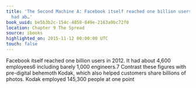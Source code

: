 ```yaml
---
title: 'The Second Machine A: Facebook itself reached one billion users in 2012. It
  had ab…'
book_uuid: be5b3b2c-154c-4858-849e-2163a9bc72f0
location: Chapter 9 The Spread
source: ibooks
highlighted_on: 2015-11-12 00:00:00 UTC
touch: false
---
```


Facebook itself reached one billion users in 2012. It had about 4,600 employees6 including barely 1,000 engineers.7
Contrast these figures with pre-digital behemoth Kodak, which also helped customers share billions of photos. Kodak employed 145,300 people at one point